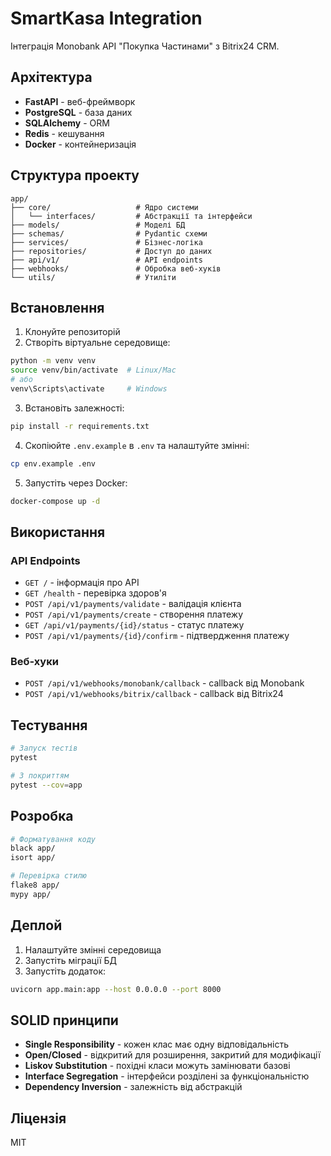 # SmartKasa Integration

Інтеграція Monobank API "Покупка Частинами" з Bitrix24 CRM.

## Архітектура

- **FastAPI** - веб-фреймворк
- **PostgreSQL** - база даних
- **SQLAlchemy** - ORM
- **Redis** - кешування
- **Docker** - контейнеризація

## Структура проекту

```
app/
├── core/                   # Ядро системи
│   └── interfaces/         # Абстракції та інтерфейси
├── models/                 # Моделі БД
├── schemas/                # Pydantic схеми
├── services/               # Бізнес-логіка
├── repositories/           # Доступ до даних
├── api/v1/                 # API endpoints
├── webhooks/               # Обробка веб-хуків
└── utils/                  # Утиліти
```

## Встановлення

1. Клонуйте репозиторій
2. Створіть віртуальне середовище:
```bash
python -m venv venv
source venv/bin/activate  # Linux/Mac
# або
venv\Scripts\activate     # Windows
```

3. Встановіть залежності:
```bash
pip install -r requirements.txt
```

4. Скопіюйте `.env.example` в `.env` та налаштуйте змінні:
```bash
cp env.example .env
```

5. Запустіть через Docker:
```bash
docker-compose up -d
```

## Використання

### API Endpoints

- `GET /` - інформація про API
- `GET /health` - перевірка здоров'я
- `POST /api/v1/payments/validate` - валідація клієнта
- `POST /api/v1/payments/create` - створення платежу
- `GET /api/v1/payments/{id}/status` - статус платежу
- `POST /api/v1/payments/{id}/confirm` - підтвердження платежу

### Веб-хуки

- `POST /api/v1/webhooks/monobank/callback` - callback від Monobank
- `POST /api/v1/webhooks/bitrix/callback` - callback від Bitrix24

## Тестування

```bash
# Запуск тестів
pytest

# З покриттям
pytest --cov=app
```

## Розробка

```bash
# Форматування коду
black app/
isort app/

# Перевірка стилю
flake8 app/
mypy app/
```

## Деплой

1. Налаштуйте змінні середовища
2. Запустіть міграції БД
3. Запустіть додаток:
```bash
uvicorn app.main:app --host 0.0.0.0 --port 8000
```

## SOLID принципи

- **Single Responsibility** - кожен клас має одну відповідальність
- **Open/Closed** - відкритий для розширення, закритий для модифікації
- **Liskov Substitution** - похідні класи можуть замінювати базові
- **Interface Segregation** - інтерфейси розділені за функціональністю
- **Dependency Inversion** - залежність від абстракцій

## Ліцензія

MIT
